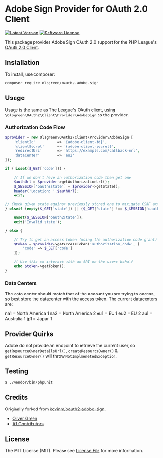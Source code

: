  # Adobe Sign Provider for OAuth 2.0 Client
[![Latest Version](https://img.shields.io/github/release/olsgreen/oauth2-adobe-sign.svg?style=flat-square)](https://github.com/olsgreen/oauth2-adobe-sign/releases)
[![Software License](https://img.shields.io/badge/license-MIT-brightgreen.svg?style=flat-square)](LICENSE.md)

This package provides Adobe Sign OAuth 2.0 support for the PHP League's [OAuth 2.0 Client](https://github.com/thephpleague/oauth2-client).

## Installation

To install, use composer:

```
composer require olsgreen/oauth2-adobe-sign
```

## Usage

Usage is the same as The League's OAuth client, using `\Olsgreen\OAuth2\Client\Provider\AdobeSign` as the provider.

### Authorization Code Flow

```php
$provider = new Olsgreen\OAuth2\Client\Provider\AdobeSign([
    'clientId'          => '{adobe-client-id}',
    'clientSecret'      => '{adobe-client-secret}',
    'redirectUri'       => 'https://example.com/callback-url',
    'dataCenter'        => 'eu2'
]);

if (!isset($_GET['code'])) {

    // If we don't have an authorization code then get one
    $authUrl = $provider->getAuthorizationUrl();
    $_SESSION['oauth2state'] = $provider->getState();
    header('Location: '.$authUrl);
    exit;

// Check given state against previously stored one to mitigate CSRF attack
} elseif (empty($_GET['state']) || ($_GET['state'] !== $_SESSION['oauth2state'])) {

    unset($_SESSION['oauth2state']);
    exit('Invalid state');

} else {

    // Try to get an access token (using the authorization code grant)
    $token = $provider->getAccessToken('authorization_code', [
        'code' => $_GET['code']
    ]);

    // Use this to interact with an API on the users behalf
    echo $token->getToken();
}
```

### Data Centers

The data center should match that of the account you are trying to access, so best store the datacenter with the access token. The current datacenters are:

na1 = North America 1
na2 = North America 2
eu1 = EU 1
eu2 = EU 2
au1 = Australia 1
jp1 = Japan 1


## Provider Quirks

Adobe do not provide an endpoint to retrieve the current user, so `getResourceOwnerDetailsUrl()`, `createResourceOwner()` & `getResourceOwner()` will throw `NotImplmenetedException`.


## Testing

``` bash
$ ./vendor/bin/phpunit
```


## Credits

Originally forked from [kevinm/oauth2-adobe-sign](https://github.com/kevinem/oauth2-adobe-sign).

- [Oliver Green](https://github.com/olsgreen)
- [All Contributors](https://github.com/thephpleague/oauth2-github/contributors)


## License

The MIT License (MIT). Please see [License File](https://github.com/oldgreen/oauth2-adobe-sign/blob/master/LICENSE) for more information.
